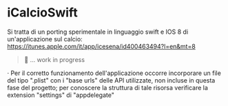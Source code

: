 iCalcioSwift
============

Si tratta di un porting sperimentale in linguaggio swift e IOS 8 di un'applicazione sul calcio:
https://itunes.apple.com/it/app/icesena/id400463494?l=en&mt=8

> :construction_worker: ... work in progress

· Per il corretto funzionamento dell'applicazione occorre incorporare un file del tipo ".plist" con i "base urls" delle API utilizzate, non incluse in questa fase del progetto; per conoscere la struttura di tale risorsa verificare la extension "settings" di "appdelegate"
